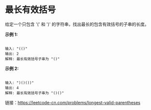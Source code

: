 # 最长有效括号
给定一个只包含 '(' 和 ')' 的字符串，找出最长的包含有效括号的子串的长度。

**示例 1:**
```

输入: "(()"
输出: 2
解释: 最长有效括号子串为 "()"
```

**示例 2:**
```

输入: ")()())"
输出: 4
解释: 最长有效括号子串为 "()()"
```
链接：https://leetcode-cn.com/problems/longest-valid-parentheses
